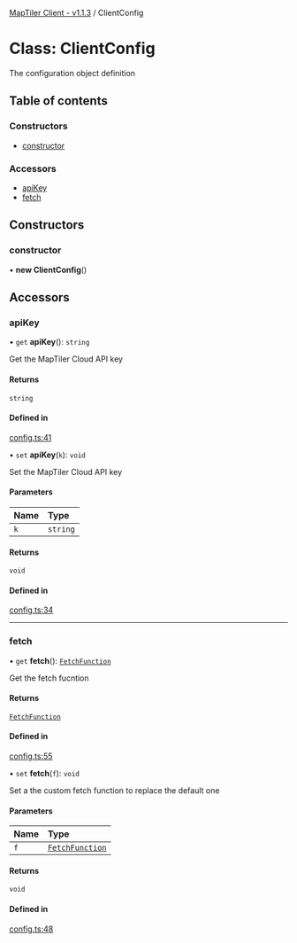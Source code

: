 [MapTiler Client - v1.1.3](../README.md) / ClientConfig

# Class: ClientConfig

The configuration object definition

## Table of contents

### Constructors

- [constructor](ClientConfig.md#constructor)

### Accessors

- [apiKey](ClientConfig.md#apikey)
- [fetch](ClientConfig.md#fetch)

## Constructors

### constructor

• **new ClientConfig**()

## Accessors

### apiKey

• `get` **apiKey**(): `string`

Get the MapTiler Cloud API key

#### Returns

`string`

#### Defined in

[config.ts:41](https://github.com/maptiler/maptiler-client-js/blob/f38a7e6/src/config.ts#L41)

• `set` **apiKey**(`k`): `void`

Set the MapTiler Cloud API key

#### Parameters

| Name | Type |
| :------ | :------ |
| `k` | `string` |

#### Returns

`void`

#### Defined in

[config.ts:34](https://github.com/maptiler/maptiler-client-js/blob/f38a7e6/src/config.ts#L34)

___

### fetch

• `get` **fetch**(): [`FetchFunction`](../README.md#fetchfunction)

Get the fetch fucntion

#### Returns

[`FetchFunction`](../README.md#fetchfunction)

#### Defined in

[config.ts:55](https://github.com/maptiler/maptiler-client-js/blob/f38a7e6/src/config.ts#L55)

• `set` **fetch**(`f`): `void`

Set a the custom fetch function to replace the default one

#### Parameters

| Name | Type |
| :------ | :------ |
| `f` | [`FetchFunction`](../README.md#fetchfunction) |

#### Returns

`void`

#### Defined in

[config.ts:48](https://github.com/maptiler/maptiler-client-js/blob/f38a7e6/src/config.ts#L48)
